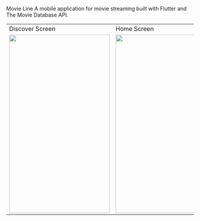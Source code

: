 Movie Line
A mobile application for movie streaming built with Flutter and The Movie Database API.

<table>
  <tr>
    <td>Discover Screen</td>
     <td>Home Screen</td>
  </tr>
  <tr>
    <td><img src="https://user-images.githubusercontent.com/53122008/154341138-2cfb9db6-b99d-4621-be8b-6a2ef17e9ad0.png" width=270 height=480></td>
    <td><img src="https://user-images.githubusercontent.com/53122008/154341160-b33ce043-bfb4-436d-9235-a9ffde42d793.png" width=270 height=480></td>
 
  </tr>
  </table>
